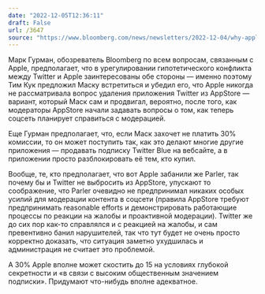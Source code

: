 ```yaml
---
date: "2022-12-05T12:36:11"
draft: False
url: /3647
source: "https://www.bloomberg.com/news/newsletters/2022-12-04/why-apple-s-aapl-tim-cook-and-elon-musk-avoided-war-over-twitter-lb9h6r0f?srnd=technology-vp"
---
```


Марк Гурман, обозреватель Bloomberg по всем вопросам, связанным с Apple, предполагает, что в урегулировании гипотетического конфликта между Twitter и Apple заинтересованы обе стороны — именно поэтому Тим Кук предложил Маску встретиться и убедил его, что Apple никогда не рассматривала вопрос удаления приложения Twitter из AppStore — вариант, который Маск сам и продвигал, вероятно, после того, как модераторы AppStore начали задавать вопросы о том, как теперь соцсеть планирует справиться с модерацией.

Еще Гурман предполагает, что, если Маск захочет не платить 30% комиссии, то он может поступить так, как это делают многие другие приложения — продавать подписку Twitter Blue на вебсайте, а в приложении просто разблокировать её тем, кто купил.

Вообще, те, кто предполагает, что вот Apple забанили же Parler, так почему бы и Twitter не выбросить из AppStore, упускают то соображение, что Parler очевидно не предпринимал никаких особых усилий для модерации контента в соцсети (правила AppStore требуют предпринимать reasonable efforts и демонстрировать работающие процессы по реакции на жалобы и проактивной модерации). Twitter же до сих пор как-то справлялся и с реакцией на жалобы, и сам превентивно банил нарушителей, так что тут будет не очень просто корректно доказать, что ситуация заметно ухудшилась и администрация не считает это проблемой. 

А 30% Apple вполне может скостить до 15 на условиях глубокой секретности и «в связи с высоким общественным значением подписки». Придумают что-нибудь вполне адекватное.
